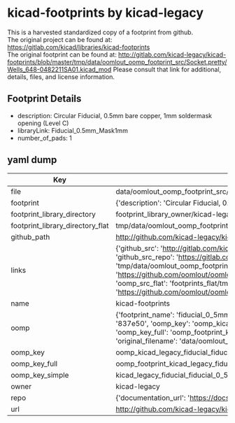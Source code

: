 # kicad-footprints by kicad-legacy  
This is a harvested standardized copy of a footprint from github.  
The original project can be found at:  
https://gitlab.com/kicad/libraries/kicad-footprints  
The original footprint can be found at:
http://gitlab.com/kicad-legacy/kicad-footprints/blob/master/tmp/data/oomlout_oomp_footprint_src/Socket.pretty/Wells_648-0482211SA01.kicad_mod
Please consult that link for additional, details, files, and license information.  
## Footprint Details
* description: Circular Fiducial, 0.5mm bare copper, 1mm soldermask opening (Level C)  
* libraryLink: Fiducial_0.5mm_Mask1mm  
* number_of_pads: 1  
## yaml dump  
| Key | Value |  
| --- | --- |  
| file | data/oomlout_oomp_footprint_src/kicad-footprints/Fiducial.pretty/Fiducial_0.5mm_Mask1mm.kicad_mod |  
| footprint | {'description': 'Circular Fiducial, 0.5mm bare copper, 1mm soldermask opening (Level C)', 'libraryLink': 'Fiducial_0.5mm_Mask1mm', 'number_of_pads': 1} |  
| footprint_library_directory | footprint_library_owner/kicad-legacy_kicad-footprints |  
| footprint_library_directory_flat | tmp/data/oomlout_oomp_footprint_src/footprints_flat/kicad_legacy_fiducial_fiducial_0_5mm_mask1mm/working |  
| github_path | http://github.com/kicad-legacy/kicad-footprints/blob/master/tmp/data/oomlout_oomp_footprint_src/Fiducial.pretty/Fiducial_0.5mm_Mask1mm.kicad_mod |  
| links | {'github_src': 'http://gitlab.com/kicad-legacy/kicad-footprints/blob/master/tmp/data/oomlout_oomp_footprint_src/Socket.pretty/Wells_648-0482211SA01.kicad_mod', 'github_src_repo': 'https://gitlab.com/kicad/libraries/kicad-footprints', 'oomp_bot': 'tmp/data/oomlout_oomp_footprint_src/footprints/kicad_legacy_fiducial_fiducial_0_5mm_mask1mm/working', 'oomp_bot_github': 'https://github.com/oomlout/oomlout_oomp_footprint_bot/tree/main/tmp/data/oomlout_oomp_footprint_src/footprints/kicad_legacy_fiducial_fiducial_0_5mm_mask1mm/working', 'oomp_src_flat': 'footprints_flat/tmp/data/oomlout_oomp_footprint_src/footprints_flat/kicad_legacy_fiducial_fiducial_0_5mm_mask1mm/working', 'oomp_src_flat_github': 'https://github.com/oomlout/oomlout_oomp_footprint_src/tree/main/tmp/data/oomlout_oomp_footprint_src/footprints_flat/kicad_legacy_fiducial_fiducial_0_5mm_mask1mm/working'} |  
| name | kicad-footprints |  
| oomp | {'footprint_name': 'fiducial_0_5mm_mask1mm', 'library_name': 'fiducial', 'md5': '837e50ba63061c677a5766b0fe014be5', 'md5_10': '837e50ba63', 'md5_5': '837e5', 'md5_6': '837e50', 'oomp_key': 'oomp_kicad_legacy_fiducial_fiducial_0_5mm_mask1mm', 'oomp_key_extra': 'oomp_footprint_kicad_legacy_fiducial_fiducial_0_5mm_mask1mm', 'oomp_key_full': 'oomp_footprint_kicad_legacy_fiducial_fiducial_0_5mm_mask1mm_837e50', 'oomp_key_simple': 'kicad_legacy_fiducial_fiducial_0_5mm_mask1mm', 'original_filename': 'data/oomlout_oomp_footprint_src/kicad-footprints/Fiducial.pretty/Fiducial_0.5mm_Mask1mm.kicad_mod', 'owner_name': 'kicad_legacy'} |  
| oomp_key | oomp_kicad_legacy_fiducial_fiducial_0_5mm_mask1mm |  
| oomp_key_full | oomp_footprint_kicad_legacy_fiducial_fiducial_0_5mm_mask1mm |  
| oomp_key_simple | kicad_legacy_fiducial_fiducial_0_5mm_mask1mm |  
| owner | kicad-legacy |  
| repo | {'documentation_url': 'https://docs.github.com/rest/repos/repos#get-a-repository', 'message': 'Not Found'} |  
| url | http://github.com/kicad-legacy/kicad-footprints |  

